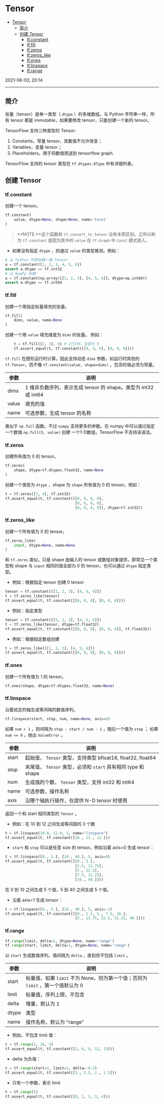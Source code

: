 # Tensor

- [Tensor](#tensor)
  - [简介](#简介)
  - [创建 Tensor](#创建-tensor)
    - [tf.constant](#tfconstant)
    - [tf.fill](#tffill)
    - [tf.zeros](#tfzeros)
    - [tf.zeros_like](#tfzeros_like)
    - [tf.ones](#tfones)
    - [tf.linspace](#tflinspace)
    - [tf.range](#tfrange)

2021-06-03, 20:14
***

## 简介

张量（tensor）是单一类型（ `dtype` ）的多维数组。与 Python 字符串一样，所有 tensor 都是 immutable，如果要修改 tensor，只能创建一个新的 tensor。

TensorFlow 支持三种类型的 Tensor:

1. Constants，常量 tensor，其数值不允许改变；
2. Variables，变量 tensor；
3. Placeholders，用于将数值馈送到 tensorflow graph.

TensorFlow 支持的 tensor 类型在 `tf.dtypes.DType` 中有详细列表。



## 创建 Tensor

### tf.constant

创建一个 tensor。

```python
tf.constant(
    value, dtype=None, shape=None, name='Const'
)
```

> **NOTE:**这个函数和 `tf.convert_to_tensor` 没有本质区别。之所以称为 `tf.constant` 是因为其中的 `value` 在 `tf.Graph` 中 `Const` 模式嵌入。

- 如果没有指定 `dtype` ，则通过 `value` 的类型推测。例如：

```python
# 从 Python 列表创建一维 Tensor
a = tf.constant([1, 2, 3, 4, 5, 6])
assert a.dtype == tf.int32
# 从 NumPy 创建
a = tf.constant(np.array([[1, 2, 3], [4, 5, 6]], dtype=np.int64))
assert a.dtype == tf.int64
```

### tf.fill

创建一个用指定标量填充的张量。

```python
tf.fill(
    dims, value, name=None
)
```

创建一个用 `value` 填充维度为 `dims` 的张量。
例如：

```python
    t = tf.fill([2, 3], 9) # 2行3列，全部为 9
    tf.assert_equal(t, tf.constant([[9, 9, 9], [9, 9, 9]]))
```

`tf.fill` 在图形运行时计算，因此支持动态 `dims` 参数，如运行时其他的 `tf.Tensor`，而不像 `tf.constant(value, shape=dims)` ，包含的值必须为常量。

| **参数** | **说明** |
| --- | --- |
| dims | 1 维非负数序列，表示生成 tensor 的 shape。类型为 int32 或 int64 |
| value | 填充的值 |
| name | 可选参数，生成 tensor 的名称 |

类似于 `np.full` 函数。不过 `numpy` 支持更多的参数。在 numpy 中可以通过指定一个数值 `np.full(5, value)` 创建 一个1-D数组，TensorFlow 不支持该语法。

### tf.zeros

创建所有值为 0 的 tensor。

```python
tf.zeros(
    shape, dtype=tf.dtypes.float32, name=None
)
```

创建一个类型为 `dtype` ，shape 为 `shape` 所有值为 0 的 tensor。例如：

```python
t = tf.zeros([3, 4], tf.int32)
tf.assert_equal(t, tf.constant([[0, 0, 0, 0],
                                [0, 0, 0, 0],
                                [0, 0, 0, 0]], dtype=tf.int32))
```

### tf.zeros_like

创建一个所有值为 0 的 tensor。

```python
tf.zeros_like(
    input, dtype=None, name=None
)
```

和 `tf.zeros` 类似，只是 shape 由输入的 tensor 或数组对象提供，即常见一个类型和 shape 与 `input` 相同的值全部为 0 的 tensor。也可以通过 `dtype` 指定类型。

- 例如：根据指定 tensor 创建 0 tensor

```python
tensor = tf.constant([[1, 2, 3], [4, 5, 6]])
t = tf.zeros_like(tensor)
tf.assert_equal(t, tf.constant([[0, 0, 0], [0, 0, 0]]))
```

- 例如：指定类型

```python
tensor = tf.constant([[1, 2, 3], [4, 5, 6]])
t = tf.zeros_like(tensor, dtype=tf.float32)
tf.assert_equal(t, tf.constant([[0, 0, 0], [0, 0, 0]], tf.float32))
```

- 例如：根据指定数组创建

```python
t = tf.zeros_like([[1, 2, 3], [4, 5, 6]])
tf.assert_equal(t, tf.constant([[0, 0, 0], [0, 0, 0]]))
```

### tf.ones

创建一个所有值为 1 的 tensor。

```python
tf.ones(shape, dtype=tf.dtypes.float32, name=None)
```

### tf.linspace

沿着给定的轴生成等间隔的数值序列。

```python
tf.linspace(start, stop, num, name=None, axis=0)
```

如果 `num > 1` ，则间隔为 `stop - start / num - 1` ，随后一个值为 `stop` ；
如果 `num <= 0` ，抛出 `ValueError` 。

| **参数** | **说明** |
| --- | --- |
| start | 起始值， `Tensor` 类型，支持类型 bfloat16, float32, float64 |
| stop | 末尾值， `Tensor` 类型，必须和 `start` 具有相同 type 和 shape |
| num | 生成值的个数， `Tensor` 类型，支持 int32 和 int64 |
| name | 可选参数，操作名称 |
| axis | 沿哪个轴执行操作，在提供 N-D tensor 时使用 |

返回一个和 start 相同类型的 `Tensor` 。

- 例如：在 10 到 12 之间生成等间距的 3 个数

```python
t = tf.linspace(10.0, 12.0, 3, name="linspace")
tf.assert_equal(t, tf.constant([10., 11., 12.]))
```

- `start` 和 `stop` 可以是任意 size 的 tensor。例如沿着 axis=0 生成 tensor：

```python
t = tf.linspace([0., 5.], [10., 40.], 5, axis=0)
tf.assert_equal(t, tf.constant([[0., 5.],
                                [2.5, 13.75],
                                [5., 22.5],
                                [7.5, 31.25],
                                [10., 40.]]))
```

在 0 到 10 之间生成 5 个值，5 到 40 之间生成 5 个值。

- 沿着 axis=1 生成 tensor：

```python
t = tf.linspace([0., 5.], [10., 40.], 5, axis=-1)
tf.assert_equal(t, tf.constant([[0., 2.5, 5., 7.5, 10.],
                                [5., 13.75, 22.5, 31.25, 40.]]))
```

### tf.range

```python
tf.range(limit, delta=1, dtype=None, name='range')
tf.range(start, limit, delta=1, dtype=None, name='range')
```

以 `start` 生成数值序列，值间隔为 `delta` ，直到但不包括 `limit` 。

| **参数** | **说明** |
| --- | --- |
| start | 标量值，如果 `limit` 不为 None，则为第一个值；否则为 `limit` ，第一个值默认为 0 |
| limit | 标量值，序列上限，不包含 |
| delta | 增量，默认为 1 |
| dtype | 类型 |
| name | 操作名称，默认为 "range" |

- 例如，不包含 limit 值：

```python
t = tf.range(3, 18, 3)
tf.assert_equal(t, tf.constant([3, 6, 9, 12, 15]))
```

- delta 为负值：

```python
t = tf.range(start=3, limit=1, delta=-0.5)
tf.assert_equal(t, tf.constant([3., 2.5, 2., 1.5]))
```

- 只有一个参数，表示 limit

```python
t = tf.range(5)
tf.assert_equal(t, tf.constant([0, 1, 2, 3, 4]))
```

